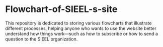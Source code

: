 # Flowchart-of-SIEEL-s-site
This repository is dedicated to storing various flowcharts that illustrate different processes, helping anyone who wants to use the website better understand how things work—such as how to subscribe or how to send a question to the SIEEL organization.
